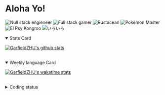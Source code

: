 # Aloha Yo!

![Null stack engieneer](https://img.shields.io/badge/-Null_stack_engineer-a890f0)
![Full stack gamer](https://img.shields.io/badge/-Full_stack_gamer-78c850)
![Rustacean](https://img.shields.io/badge/-Rustacean-f74c00)
![Pokémon Master](https://img.shields.io/badge/-Pokémon_Master-f8d030)
![El Psy Kongroo](https://img.shields.io/badge/-El_Psy_Kongroo-6890f0)
![いろいろ](https://img.shields.io/badge/-いろいろ-f85888)


<details open>
<summary>Stats Card</summary>
 
[![GarfieldZHU's github stats](https://github-readme-stats.vercel.app/api?username=GarfieldZHU&show_icons=true&theme=tokyonight)](https://github.com/anuraghazra/github-readme-stats)
 
</details>

<br/>

<details open>
<summary>Weekly language Card</summary>
 
[![GarfieldZHU's wakatime stats](https://github-readme-stats.vercel.app/api/wakatime?username=AlohaYo&theme=nightowl&layout=compact)](https://github.com/GarfieldZHU/GarfieldZHU)


<br/>

</details>

<details>

<summary>Coding status</summary>

<br/>

<!--START_SECTION:waka-->
**🐱 My Github Data** 

> 🏆 349 Contributions in the Year 2021
 > 
> 📦 480.6 kB Used in Github's Storage 
 > 
> 🚫 Not Opted to Hire
 > 
> 📜 59 Public Repositories 
 > 
> 🔑 33 Private Repositories  
 > 
**I'm a Night 🦉** 

```text
🌞 Morning    72 commits     ██░░░░░░░░░░░░░░░░░░░░░░░   10.88% 
🌆 Daytime    180 commits    ██████░░░░░░░░░░░░░░░░░░░   27.19% 
🌃 Evening    284 commits    ██████████░░░░░░░░░░░░░░░   42.9% 
🌙 Night      126 commits    ████░░░░░░░░░░░░░░░░░░░░░   19.03%

```


📊 **This Week I Spent My Time On** 

```text
💬 Programming Languages: 
TypeScript               11 hrs 58 mins      █████████████████░░░░░░░░   70.98% 
Java                     3 hrs 45 mins       █████░░░░░░░░░░░░░░░░░░░░   22.25% 
JSON                     29 mins             ░░░░░░░░░░░░░░░░░░░░░░░░░   2.95% 
Groovy                   18 mins             ░░░░░░░░░░░░░░░░░░░░░░░░░   1.79% 
JavaScript               13 mins             ░░░░░░░░░░░░░░░░░░░░░░░░░   1.32%

🔥 Editors: 
VS Code                  12 hrs 43 mins      ███████████████████░░░░░░   75.51% 
IntelliJ                 4 hrs 7 mins        ██████░░░░░░░░░░░░░░░░░░░   24.49%

💻 Operating System: 
Mac                      12 hrs 42 mins      ██████████████████░░░░░░░   75.38% 
Windows                  4 hrs 9 mins        ██████░░░░░░░░░░░░░░░░░░░   24.62%

```


 Last Updated on 15/06/2021
<!--END_SECTION:waka-->

</details>
